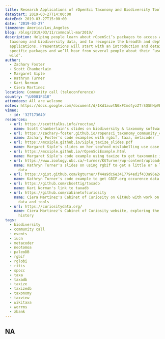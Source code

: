 ```yaml
---
title: Research Applications of rOpenSci Taxonomy and Biodiversity Tools
dateStart: 2019-03-27T14:00:00
dateEnd: 2019-03-27T15:00:00
date: '2019-03-27'
timezone: America/Los_Angeles
blog: /blog/2019/03/11/commcall-mar2019/
description: Helping people learn about rOpenSci’s packages to access and analyze
  taxonomy and biodiversity data, and to recognize the breadth and depth of their
  applications. Presentations will start with an introduction and details on some
  specific packages and we’ll hear from several people about their “use cases in the
  wild”.
author:
  - Zachary Foster
  - Scott Chamberlain
  - Margaret Siple
  - Kathryn Turner
  - Kari Norman
  - Ciera Martinez
location: Community call (teleconference)
country: "\U0001F310"
attendees: All are welcome
notes: https://docs.google.com/document/d/1Kd1auvtNGxFImd4yzZTrSQShHpVECJzPzHZxs0AheRQ/edit?usp=sharing
vimeo:
  - id: '327173649'
resources:
  - url: https://scotttalks.info/rocctax/
    name: Scott Chamberlain's slides on biodiversity & taxonomy software tools @ rOpenSci
  - url: https://zachary-foster.github.io/ropensci_taxonomy_community_call/index.html
    name: Zachary Foster's code examples with rgbif, taxa, metacoder
  - url: https://mcsiple.github.io/Siple_taxize_slides.pdf
    name: Margaret Siple's slides on her seafood mislabelling use case
  - url: https://mcsiple.github.io/rOpenSciExample.html
    name: Margaret Siple's code example using taxize to get taxonomic information
  - url: https://www.zoology.ubc.ca/~turner/KGTurner/wp-content/uploads/2019/03/rOpenSci_commCall_20190327.pdf
    name: Kathryn Turner's slides on using rgbif to get a little or a lot of occurrence
      data
  - url: https://gist.github.com/kgturner/f44a9dc6e3417794ed1f433a96a2cc7a
    name: Kathryn Turner's code example to get GBIF.org occurence data
  - url: https://github.com/cboettig/taxadb
    name: Kari Norman's link to taxadb
  - url: https://github.com/cabinetofcuriosity
    name: Ciera Martinez's Cabinet of Curiosity on GitHub with work on biodiversity
      data and tools
  - url: https://curiositydata.org/
    name: Ciera Martinez's Cabinet of Curiosity website, exploring the data of natural
      history
tags:
  - biodiversity
  - community call
  - events
  - iucn
  - metacoder
  - neotomoa
  - paleoDB
  - rgbif
  - rglobi
  - ritis
  - spocc
  - taxa
  - taxadb
  - taxize
  - taxizedb
  - taxonomy
  - taxview
  - wikitaxa
  - worrms
  - zbank
---
```

NA
---
